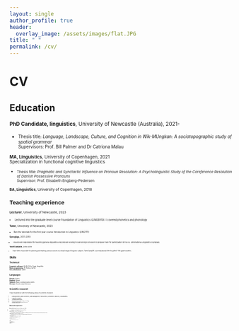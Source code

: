```yaml
---
layout: single
author_profile: true
header:
  overlay_image: /assets/images/flat.JPG
title: " "
permalink: /cv/
---
```


# CV

## Education

<small> **PhD Candidate, linguistics**, University of Newcastle (Australia), 2021-  

* <small> Thesis title: *Language, Landscape, Culture, and Cognition in Wik-MUngkan: A sociotopographic study of spatial grammar*   
Supervisors: Prof. Bill Palmer and Dr Catriona Malau </small>

<small> **MA, Linguistics**, University of Copenhagen, 2021    
Specialization in functional cognitive linguistics  

* <small> Thesis title: *Pragmatic and Synctactic Influence on Pronoun Resolution: A Psycholinguistic Study of the Coreference Resolution of Danish Possessive Pronouns*  
Supervisor: Prof. Elisabeth Engberg-Pedersen </small>

<small> **BA, Linguistics**, University of Copenhagen, 2018

## Teaching experience

<small> **Lecturer**, University of Newcastle, 2023
* <small> Lectured into the graduate level course Foundation of Linguistics (LING6910). I covered phonetics and phonology </small>

<small> **Tutor**, University of Newcastle, 2023
* <small> Ran the tutorials for the first year course Introduction to Linguistics (LING1111) </small>

<small> **Sprogliga**, 2017-2019  

* <small> I have been responsible for teaching general linguistics and problem solving to Danish high schoolers to prepare them for participation in the IOL (International Linguistics Olympiad). </small>

<small> **TalentCampDK**, 2016-2019  
* <small> I have been responsible for planning and teaching various courses in a broad range of linguistic subjects. TalentCampDK is an educational offer for gifted 7-9th grade students. </small>

## Skills

### Technical

<small>**Linguistic software:** ELAN, FLEx, Praat, AegisSub </small>  
<small>**Basic programming:** R, Python, LaTeX </small>  
<small>**Geo-information:** QGIS</small>  

### Languages

<small>**Danish:**	Fluent</small>  
<small>**English:**	Fluent</small>  
<small>**Spanish:**	Basic communication skills</small>  
<small>**German:**	Good comprehension</small>  

### Scientific research

<small> I have experience with the following areas of scientific research:
* <small> Data pipelines (data collection, data management, transcription, annotation, analysis, visualisation)
* <small> Linguistic Fieldwork
* <small> Geospatial methodologies
* <small> Experimental design (mouse-tracking, eye-tracking)
* <small> Production of elicitation materials
* <small> Instructing team members in specialised software and data collection
* <small> Public presentation, academic publication

## Research experience

<small> **Research Assistant**, University of Newcastle, 2022  

* <small> Managing and compiling database of nordic crime fiction. </small>

<small> **Research Intern**, University of Copenhagen, 2020  

* <small> Researching linguistic and cognitive preferences regarding the use of different orientational systems in two varieties of Nahuatl as part of the Nahuatl Space Project. </small>

<small> **Student assistant**, IT-university of Copenhagen, 2018-2020  

* <small> Annotating linguistic material for a Danish treebank project and writing annotation guidelines for future annotators. </small>

<small> **Student Assistant**, MIRSK, 2018  

* <small> Annotating linguistic data for automatic speech-processing software. </small>

<small> **Student Assistant**, University of Copenhagen, 2017  

* <small> Collecting and processing data for a project on the vocabulary of 5th graders. </small>

<small> **Research Assistant**, Linguistic Fieldwork, 2017  

* <small> Documentation of the highly endangered language Acazulco Otomí in Mexico. </small>

## Grants

<small> **Frøken Maria Månssons legat**, 2020
* <small> Travel grant to fund fieldwork in Mexico (10.000 DKK)

<small> **Københavns Universitets Internationaliseringsstipendium**, 2017
* <small> Travel grant for exchange studies at University of California (8.000 DKK), not utilised

## Professional memberships

<small> **Australian Linguistics Society,** 2021-

<small> **The Linguistic Circle of Copenhagen,** 2015-

<small> **The Society for the Study of the Indigenous Languages of the Americas,** 2020-2021

## Posts of responsibility

<small> **Member of quota 2-admission committee, Linguistics,** University of Copenhagen, 2020

<small> **Team Leader for the Danish IOL (International Linguistics Olympiad) team,** 2017-2020

<small> **Member of committee, the Linguistic Circle of Copenhagen,** 2016-2020

<small> **Member of organising committee, Sprogvidenskabelig Studenterkonference,** 2016-2020

<small> **Chairman, linguistic Student Council, University of Copenhagen,** 2016-2019
